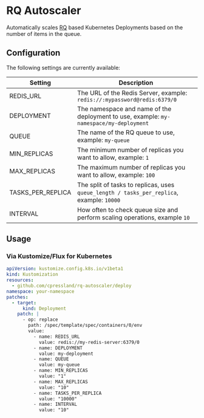 # RQ Autoscaler

Automatically scales [RQ](https://github.com/rq/rq) based Kubernetes Deployments based on the number of items in the queue.

## Configuration

The following settings are currently available:

| Setting | Description |
| ------- | ----------- |
| REDIS_URL | The URL of the Redis Server, example: `redis://:mypassword@redis:6379/0` |
| DEPLOYMENT | The namespace and name of the deployment to use, example: `my-namespace/my-deployment` |
| QUEUE | The name of the RQ queue to use, example: `my-queue` |
| MIN_REPLICAS | The minimum number of replicas you want to allow, example: `1` |
| MAX_REPLICAS | The maximum number of replicas you want to allow, example: `100` |
| TASKS_PER_REPLICA | The split of tasks to replicas, uses `queue_length / tasks_per_replica`, example: `10000` |
| INTERVAL | How often to check queue size and perform scaling operations, example `10` |

## Usage

### Via Kustomize/Flux for Kubernetes

```yaml
apiVersion: kustomize.config.k8s.io/v1beta1
kind: Kustomization
resources:
  - github.com/cpressland/rq-autoscaler/deploy
namespace: your-namespace
patches:
  - target:
      kind: Deployment
    patch: |
      - op: replace
        path: /spec/template/spec/containers/0/env
        value:
          - name: REDIS_URL
            value: redis://my-redis-server:6379/0
          - name: DEPLOYMENT
            value: my-deployment
          - name: QUEUE
            value: my-queue
          - name: MIN_REPLICAS
            value: "1"
          - name: MAX_REPLICAS
            value: "10"
          - name: TASKS_PER_REPLICA
            value: "10000"
          - name: INTERVAL
            value: "10"
```
